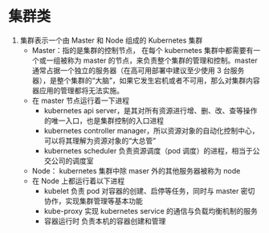 # 集群类

1. 集群表示一个由 Master 和 Node 组成的 Kubernetes 集群
   - Master：指的是集群的控制节点， 在每个 kubernetes 集群中都需要有一个或一组被称为 master 的节点，来负责整个集群的管理和控制。master 通常占据一个独立的服务器（在高可用部署中建议至少使用 3 台服务器），是整个集群的“大脑”，如果它发生宕机或者不可用，那么对集群内容器应用的管理都将无法实施。
   - 在 master 节点运行着一下进程
     - kubernetes api server，是其对所有资源进行增、删、改、查等操作的唯一入口，也是集群控制的入口进程
     - kubernetes controller manager，所以资源对象的自动化控制中心，可以将其理解为资源对象的“大总管”
     - kubernetes scheduler 负责资源调度（pod 调度）的进程，相当于公交公司的调度室
   - Node： kubernetes 集群中除 maser 外的其他服务器被称为 node
   - 在 Node 上都运行着以下进程
     - kubelet 负责 pod 对容器的创建、启停等任务，同时与 master 密切协作，实现集群管理等基本功能
     - kube-proxy 实现 kubernetes service 的通信与负载均衡机制的服务
     - 容器运行时 负责本机的容器创建和管理
